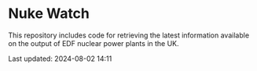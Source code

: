 # Nuke Watch

This repository includes code for retrieving the latest information available on the output of EDF nuclear power plants in the UK.

Last updated: 2024-08-02 14:11
